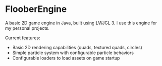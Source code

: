# FlooberEngine
A basic 2D game engine in Java, built using LWJGL 3. I use this engine for my personal projects.

Current features:
- Basic 2D rendering capabilities (quads, textured quads, circles)
- Simple particle system with configurable particle behaviors
- Configurable loaders to load assets on game startup
